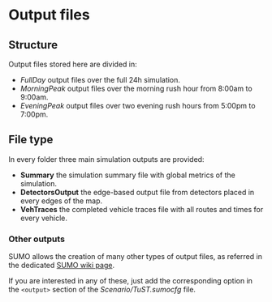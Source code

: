# Output files

## Structure

Output files stored here are divided in:
* _FullDay_ output files over the full 24h simulation.
* _MorningPeak_ output files over the morning rush hour from 8:00am to 9:00am.
* _EveningPeak_ output files over two evening rush hours from 5:00pm to 7:00pm.

## File type

In every folder three main simulation outputs are provided:
* **Summary** the simulation summary file with global metrics of the simulation.
* **DetectorsOutput** the edge-based output file from detectors placed in every edges of the map.
* **VehTraces** the completed vehicle traces file with all routes and times for every vehicle.

### Other outputs

SUMO allows the creation of many other types of output files, as referred in the dedicated [SUMO wiki page](https://sumo.dlr.de/docs/Simulation/Output.html). 

If you are interested in any of these, just add the corresponding option in the `<output>` section of the _Scenario/TuST.sumocfg_ file.
